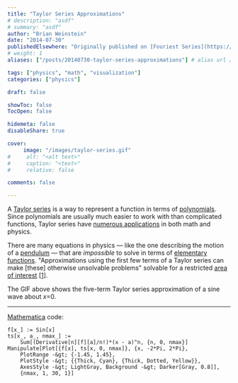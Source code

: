 ```yaml
---
title: "Taylor Series Approximations"
# description: "asdf"
# summary: "asdf"
author: "Brian Weinstein"
date: "2014-07-30"
publishedElsewhere: "Originally published on [Fouriest Series](https://fouriestseries.tumblr.com/post/93348339129/taylor-series-approximations)"
# weight: 1
aliases: ["/posts/20140730-taylor-series-approximations"] # alias url / permalink

tags: ["physics", "math", "visualization"]
categories: ["physics"]

draft: false

showToc: false
TocOpen: false

hidemeta: false
disableShare: true

cover:
     image: "/images/taylor-series.gif"
#     alt: "<alt text>"
#     caption: "<text>"
#     relative: false

comments: false

---
```


A [Taylor series](http://en.wikipedia.org/wiki/Taylor_series) is a way to represent a function in terms of [polynomials](http://en.wikipedia.org/wiki/Polynomial). Since polynomials are usually much easier to work with than complicated functions, Taylor series have [numerous applications](http://math.stackexchange.com/questions/218421/what-are-the-practical-applications-of-the-taylor-series) in both math and physics.

There are many equations in physics — like the one describing the motion of a [pendulum](http://en.wikipedia.org/wiki/Pendulum_(mathematics)) — that are _impossible_ to solve in terms of [elementary functions](http://mathworld.wolfram.com/ElementaryFunction.html). "Approximations using the first few terms of a Taylor series can make [these] otherwise unsolvable problems" solvable for a restricted [area of interest](http://en.wikipedia.org/wiki/Radius_of_convergence) [[1](http://en.wikipedia.org/wiki/Taylor_series#Analytic_functions)].

The GIF above shows the five-term Taylor series approximation of a sine wave about _x_=0.

---

[Mathematica](http://www.wolfram.com/mathematica/) code:
```
f[x_] := Sin[x]
ts[x_, a_, nmax_] :=
    Sum[(Derivative[n][f][a]/n!)*(x - a)^n, {n, 0, nmax}]
Manipulate[Plot[{f[x], ts[x, 0, nmax]}, {x, -2*Pi, 2*Pi},
    PlotRange -&gt; {-1.45, 1.45},
    PlotStyle -&gt; {{Thick, Cyan}, {Thick, Dotted, Yellow}},
    AxesStyle -&gt; LightGray, Background -&gt; Darker[Gray, 0.8]],
    {nmax, 1, 30, 1}]
```
